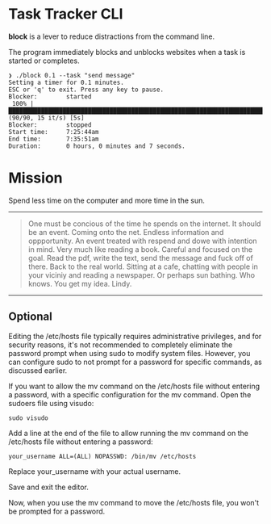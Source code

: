 # Task Tracker CLI

**block** is a lever to reduce distractions from the command line. 

The program immediately blocks and unblocks websites when a task is started or completes.

```
❯ ./block 0.1 --task "send message"
Setting a timer for 0.1 minutes.
ESC or 'q' to exit. Press any key to pause.
Blocker:        started
 100% |███████████████████████████████████████████████████████████████████████████████████████████████| (90/90, 15 it/s) [5s]
Blocker:        stopped
Start time:     7:25:44am
End time:       7:35:51am
Duration:       0 hours, 0 minutes and 7 seconds.
```

# Mission

Spend less time on the computer and more time in the sun.

---

> One must be concious of the time he spends on the internet.
It should be an event. Coming onto the net. Endless information and oppportunity.
An event treated with respend and dowe with intention in mind. Very much like reading a book.
Careful and focused on the goal. Read the pdf, write the text, send the message and fuck off of there.
Back to the real world. Sitting at a cafe, chatting with people in your viciniy and reading a newspaper.
Or perhaps sun bathing. Who knows. You get my idea. Lindy.

---


## Optional

Editing the /etc/hosts file typically requires administrative privileges, and for security reasons, it's not recommended to completely eliminate the password prompt when using sudo to modify system files. However, you can configure sudo to not prompt for a password for specific commands, as discussed earlier.

If you want to allow the mv command on the /etc/hosts file without entering a password,  with a specific configuration for the mv command. Open the sudoers file using visudo:

`sudo visudo`

Add a line at the end of the file to allow running the mv command on the /etc/hosts file without entering a password:

`your_username ALL=(ALL) NOPASSWD: /bin/mv /etc/hosts`

Replace your_username with your actual username.

Save and exit the editor.

Now, when you use the mv command to move the /etc/hosts file, you won't be prompted for a password.

